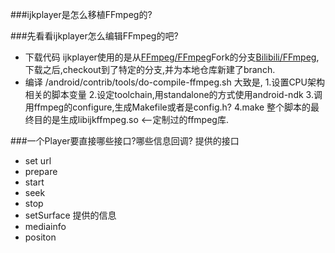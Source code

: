 ###ijkplayer是怎么移植FFmpeg的?

###先看看ijkplayer怎么编辑FFmpeg的吧?
* 下载代码
  ijkplayer使用的是从[FFmpeg/FFmpeg](https://github.com/FFmpeg/FFmpeg)Fork的分支[Bilibili/FFmpeg](https://github.com/Bilibili/FFmpeg),
  下载之后,checkout到了特定的分支,并为本地仓库新建了branch.
* 编译
  <ijkplayer>/android/contrib/tools/do-compile-ffmpeg.sh
  大致是,
    1.设置CPU架构相关的脚本变量
    2.设定toolchain,用standalone的方式使用android-ndk
    3.调用ffmpeg的configure,生成Makefile或者是config.h?
    4.make
  整个脚本的最终目的是生成libijkffmpeg.so <--定制过的ffmpeg库.


###一个Player要直接哪些接口?哪些信息回调?
提供的接口
  * set url
  * prepare
  * start
  * seek
  * stop
  * setSurface
提供的信息
  * mediainfo
  * positon

